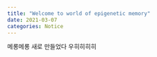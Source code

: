 ```yaml
---
title: "Welcome to world of epigenetic memory"
date: 2021-03-07 
categories: Notice
---
```


메롱메롱 새로 만들었다 우히히히히
